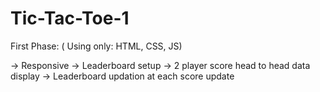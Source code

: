 # Tic-Tac-Toe-1

First Phase: ( Using only: HTML, CSS, JS)

-> Responsive
-> Leaderboard setup
-> 2 player score head to head data display
-> Leaderboard updation at each score update
